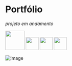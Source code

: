 # Portfólio
*projeto em andamento*

<img src="https://cdn.jsdelivr.net/gh/devicons/devicon@latest/icons/vuejs/vuejs-original-wordmark.svg"  width='60px' /> <img src="https://cdn.jsdelivr.net/gh/devicons/devicon/icons/javascript/javascript-original.svg" width='40px' /> <img src="https://cdn.jsdelivr.net/gh/devicons/devicon/icons/css3/css3-original.svg" width='40px' /> <img src="https://cdn.jsdelivr.net/gh/devicons/devicon/icons/git/git-original.svg" width='40px' />

![image](https://github.com/Stellazen/portoflioNew/assets/109876174/efb28fdd-cea2-4afa-9a40-342b7e0cc9ef)
